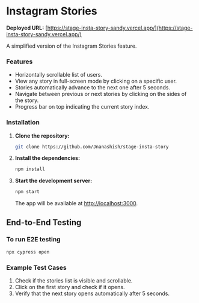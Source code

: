 # Instagram Stories

**Deployed URL:** [https://stage-insta-story-sandy.vercel.app/](https://stage-insta-story-sandy.vercel.app/)

A simplified version of the Instagram Stories feature.

### Features
- Horizontally scrollable list of users.
- View any story in full-screen mode by clicking on a specific user.
- Stories automatically advance to the next one after 5 seconds.
- Navigate between previous or next stories by clicking on the sides of the story.
- Progress bar on top indicating the current story index.

### Installation

1. **Clone the repository:**

   ```bash
   git clone https://github.com/Jnanashish/stage-insta-story 
   ```

2. **Install the dependencies:**

   ```bash
   npm install
   ```

3. **Start the development server:**

   ```bash
   npm start
   ```

   The app will be available at [http://localhost:3000](http://localhost:3000).

## End-to-End Testing

### To run E2E testing

  ```bash
  npx cypress open
  ```

### Example Test Cases
1. Check if the stories list is visible and scrollable.
2. Click on the first story and check if it opens.
3. Verify that the next story opens automatically after 5 seconds.
